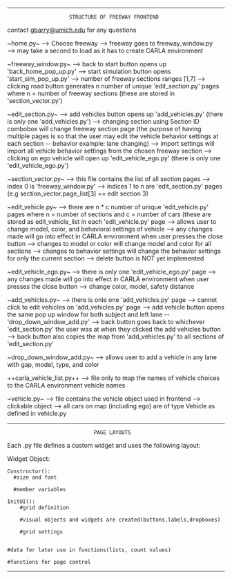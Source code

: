 ---------------------------------------------------------------------------------
                        STRUCTURE OF FREEWAY FRONTEND

contact gbarry@umich.edu for any questions

~home.py~
--> Choose freeway
--> freeway goes to freeway_window.py  
--> may take a second to load as it has to create CARLA environment


~freeway_window.py~
--> back to start button opens up 'back_home_pop_up.py'
--> start simulation button opens 'start_sim_pop_up.py'
--> number of freeway sections ranges [1,7]
--> clicking road button generates n number of unique 'edit_section.py' pages where n = number of freeway sections (these are stored in 'section_vector.py')


~edit_section.py~
--> add vehicles button opens up 'add_vehicles.py' (there is only one 'add_vehicles.py')
--> changing section using Section ID combobox will change freeway section page (the purpose of having multiple pages is so that the user may edit the vehicle behavior settings at each section -- behavior example: lane changing)
--> import settings will import all vehicle behavior settings from the chosen freeway section
--> clicking on ego vehicle will open up 'edit_vehicle_ego.py' (there is only one 'edit_vehicle_ego.py')


~section_vector.py~
--> this file contains the list of all section pages
--> index 0 is 'freeway_window.py'
--> indices 1 to n are 'edit_section.py' pages (e.g section_vector.page_list[3] == edit section 3)


~edit_vehicle.py~
--> there are n * c number of unique 'edit_vehicle.py' pages where n = number of sections and c = number of cars (these are stored as edit_vehicle_list in each 'edit_vehicle.py' page
--> allows user to change model, color, and behavioral settings of vehicle
--> any changes made will go into effect in CARLA environment when user presses the close button
--> changes to model or color will change model and color for all sections
--> changes to behavior settings will change the behavior settings for only the current section
--> delete button is NOT yet implemented


~edit_vehicle_ego.py~
--> there is only one 'edit_vehicle_ego.py' page
--> any changes made will go into effect in CARLA environment when user presses the close button
--> change color, model, safety distance


~add_vehicles.py~
--> there is onle one 'add_vehicles.py' page
--> cannot click to edit vehicles on 'add_vehicles.py' page
--> add vehicle button opens the same pop up window for both subject and left lane -- 'drop_down_window_add.py'
--> back button goes back to whichever 'edit_section.py' the user was at when they clicked the add vehicles button
--> back button also copies the map from 'add_vehicles.py' to all sections of 'edit_section.py'


~drop_down_window_add.py~
--> allows user to add a vehicle in any lane with gap, model, type, and color


++carla_vehicle_list.py++
--> file only to map the names of vehicle choices to the CARLA environment vehicle names


~vehicle.py~
--> file contains the vehicle object used in frontend
--> clickable object
--> all cars on map (including ego) are of type Vehicle as defined in vehicle.py


---------------------------------------------------------------------------------
                                PAGE LAYOUTS
Each .py file defines a custom widget and uses the following layout:

Widget Object:

    Constructor():
      #size and font
      
      #member variables

    InitUI():
        #grid definition

        #visual objects and widgets are created(buttons,labels,dropboxes)

        #grid settings
    

    #data for later use in functions(lists, count values)

    #functions for page control
---------------------------------------------------------------------------------
